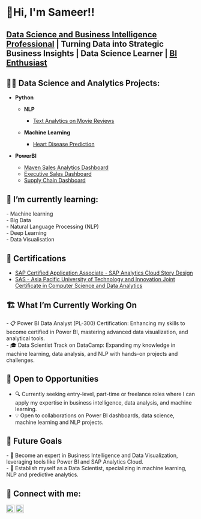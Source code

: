 
## <h1>👋Hi, I'm Sameer!! <br/>
<h2> <a href="https://www.linkedin.com/in/sameer-ul-haq/"> Data Science and Business Intelligence Professional</a> </a> | <a> Turning Data into Strategic Business Insights </a> | <a> Data Science Learner </a> | <a href="https://github.com/sameerulhaq2"> BI Enthusiast </a></h2>

<h2>👨‍💻 Data Science and Analytics Projects:</h2>

- <b>Python</b>

  - <b>NLP</b>
    - [Text Analytics on Movie Reviews](https://github.com/sameerulhaq2/Text-Analytics-Project)
      
  - <b>Machine Learning</b>
    - [Heart Disease Prediction](https://github.com/sameerulhaq2/HeartdiseasepredictionFYP/blob/main/README.md)
    
- <b> PowerBI </b>
  - [Maven Sales Analytics Dashboard](https://github.com/sameerulhaq2/Maven_Sales_Project)
  - [Executive Sales Dashboard](https://github.com/sameerulhaq2/Sales-Dashboard)
  - [Supply Chain Dashboard](https://github.com/sameerulhaq2/Supply-Chain-Dashboard)
  

    
<h2>🌱 I’m currently learning:</h2>
  - Machine learning<br/>
  - Big Data <br/>
  - Natural Language Processing (NLP) <br/>
  - Deep Learning <br/>
  - Data Visualisation <br/>

<h2> 📑 Certifications </h2>

 - [SAP Certified Application Associate - SAP Analytics Cloud Story Design](https://www.credly.com/badges/9e83ece5-f8c7-4fd0-b939-c53c69d567f7/linked_in_profile)
 - [SAS - Asia Pacific University of Technology and Innovation Joint Certificate in Computer Science and Data Analytics](https://www.credly.com/badges/2091cb6e-0c8d-48cf-bbb2-62c531007d9b/linked_in_profile)

<h2>🏗️ What I’m Currently Working On </h2>
- 📋 Power BI Data Analyst (PL-300) Certification: Enhancing my skills to become certified in Power BI, mastering advanced data visualization, and analytical tools.</br>
- 🎓 Data Scientist Track on DataCamp: Expanding my knowledge in machine learning, data analysis, and NLP with hands-on projects and challenges.

<h2>🤝 Open to Opportunities</h2>

- 🔍 Currently seeking entry-level, part-time or freelance roles where I can apply my expertise in business intelligence, data analysis, and machine learning.
- 💡 Open to collaborations on Power BI dashboards, data science, machine learning and NLP projects.

<h2>🎯 Future Goals </h2>
- 💼 Become an expert in Business Intelligence and Data Visualization, leveraging tools like Power BI and SAP Analytics Cloud.</br>
- 🧠 Establish myself as a Data Scientist, specializing in machine learning, NLP and predictive analytics.
 
<h2> 🤳 Connect with me:</h2>

[<img align="left" alt="SAMEER UL HAQ | LinkedIn" width="22px" src="https://cdn.jsdelivr.net/npm/simple-icons@v3/icons/linkedin.svg" />][linkedin]
[<img align="left" alt="SAMEER UL HAQ | Upwork" width="22px" src="https://cdn.icon-icons.com/icons2/2648/PNG/512/logo_upwork_square_icon_160814.png" />][upwork]



[linkedin]: https://www.linkedin.com/in/sameer-ul-haq
[upwork]: https://www.upwork.com/freelancers/~01825ae2db97253db3?mp_source=share


